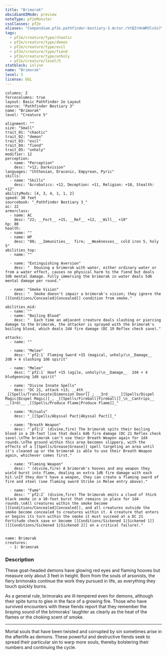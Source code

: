 ```yaml
---
title: "Brimorak"
obsidianUIMode: preview
noteType: pf2eMonster
cssClasses: pf2e
aliases: "Compendium.pf2e.pathfinder-bestiary-3.Actor.rVtBZrHnWM3lvSs7" 
tags:
  - pf2e/creature/type/chaotic
  - pf2e/creature/type/demon
  - pf2e/creature/type/evil
  - pf2e/creature/type/fiend
  - pf2e/creature/type/unholy
  - pf2e/creature/level/5
statblock: inline
name: "Brimorak"
level: 5
license: OGL
---
```


```statblock
columns: 2
forcecolumns: true
layout: Basic Pathfinder 2e Layout
source: "Pathfinder Bestiary 3"
name: "Brimorak"
level: "Creature 5"

alignment: ""
size: "Small"
trait_01: "chaotic"
trait_02: "demon"
trait_03: "evil"
trait_04: "fiend"
trait_05: "unholy"
modifier: 12
perception:
  - name: "Perception"
    desc: "+12; Darkvision"
languages: "Chthonian, Draconic, Empyrean, Pyric"
skills:
  - name: "Skills"
    desc: "Acrobatics: +12, Deception: +11, Religion: +10, Stealth: +12"
abilityMods: [4, 3, 4, 1, 1, 2]
speed: 30 feet
sourcebook: "_Pathfinder Bestiary 3_"
ac: 22
armorclass:
  - name: AC
    desc: "22; __Fort__ +15, __Ref__ +12, __Will__ +10"
hp: 80
health:
  - name: ""
  - name: HP
    desc: "80; __Immunities__  fire; __Weaknesses__ cold iron 5, holy 5"
abilities_top:
  - name: ""

  - name: "Extinguishing Aversion"
    desc: "  Dousing a brimorak with water, either ordinary water or from a water effect, causes no physical harm to the fiend but deals 3d6 mental damage. Fully immersing the brimorak in water deals 5d6 mental damage per round."

  - name: "Smoke Vision"
    desc: "  Smoke doesn't impair a brimorak's vision; they ignore the [[Conditions/Concealed|Concealed]] condition from smoke."

abilities_mid:
  - name: ""
  - name: "Boiling Blood"
    desc: "  Each time an adjacent creature deals slashing or piercing damage to the brimorak, the attacker is sprayed with the brimorak's boiling blood, which deals 2d4 fire damage (DC 19 Reflex check save)."

attacks:
  - name: ""

  - name: "Melee"
    desc: "`pf2:1` Flaming Sword +15 (magical, unholy)\n__Damage__  2d8 + 4 slashing 1d6 spirit"

  - name: "Melee"
    desc: "`pf2:1` Hoof +15 (agile, unholy)\n__Damage__  2d4 + 4 bludgeoning 1d6 spirit"

  - name: "Divine Innate Spells"
    desc: "DC 21, attack +13; __4th __  _[[Spells/Translocate|Dimension Door]]_; __3rd __  _[[Spells/Dispel Magic|Dispel Magic]]_, _[[Spells/Fireball|Fireball]]_\n__Cantrips__  __(3rd)__ _[[Spells/Produce Flame|Produce Flame]]_"

  - name: "Rituals"
    desc: "_[[Spells/Abyssal Pact|Abyssal Pact]]_"

  - name: "Breath Weapon"
    desc: "`pf2:2` (divine,fire) The brimorak spits their boiling blood in a 20-foot line that deals 6d6 fire damage (DC 21 Reflex check save).\nThe brimorak can't use their Breath Weapon again for 1d4 rounds.\nThe ground within this area becomes slippery, with the effects of a [[Spells/Grease|Grease]] spell targeting an area until it's cleaned up or the brimorak is able to use their Breath Weapon again, whichever comes first."

  - name: "Flaming Weapon"
    desc: " (divine,fire) A brimorak's hooves and any weapon they wield burst into flame, dealing an extra 1d6 fire damage with each hit.\nIf they don't have a weapon, they can create a flaming sword of fire and steel (see flaming sword Strike in Melee entry above)."

  - name: "Fume"
    desc: "`pf2:2` (divine,fire) The brimorak emits a cloud of thick black smoke in a 10-foot burst that remains in place for 1d4 rounds.\nAll creatures within the smoke become [[Conditions/Concealed|Concealed]], and all creatures outside the smoke become concealed to creatures within it. A creature that enters or begins its turn within the smoke it must succeed at a DC 21 Fortitude check save or become [[Conditions/Sickened 1|Sickened 1]] ([[Conditions/Sickened 1|Sickened 2]] on a critical failure)."
 
```

```encounter-table
name: Brimorak
creatures:
  - 1: Brimorak
```


### Description
These goat-headed demons have glowing red eyes and flaming hooves but measure only about 3 feet in height. Born from the souls of arsonists, the fiery brimoraks continue the work they pursued in life, as everything they touch quickly burns.

As a general rule, brimoraks are ill-tempered even for demons, although their spite turns to glee in the face of a growing fire. Those who have survived encounters with these fiends report that they remember the braying sound of the brimoraks' laughter as clearly as the heat of the flames or the choking scent of smoke.

* * *

Mortal souls that have been twisted and corrupted by sin sometimes arise in the afterlife as demons. These powerful and destructive fiends seek to spread their particular sin to warp more souls, thereby bolstering their numbers and continuing the cycle.
